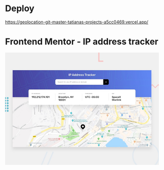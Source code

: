 # Deploy
https://geolocation-git-master-tatianas-projects-a5cc0469.vercel.app/

# Frontend Mentor - IP address tracker

![Design preview for the IP address tracker coding challenge](./design/desktop-preview.jpg)
